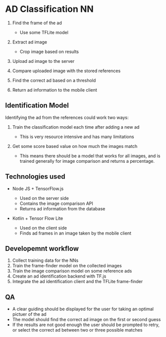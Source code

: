 # AD Classification NN

1. Find the frame of the ad

   - Use some TFLite model

2. Extract ad image

   - Crop image based on results

3. Upload ad image to the server

4. Compare uploaded image with the stored references

5. Find the correct ad based on a threshold

6. Return ad information to the mobile client

## Identification Model

Identifying the ad from the references could work two ways:

1. Train the classification model each time after adding a new ad

   - This is very resource intensive and has many limitations

2. Get some score based value on how much the images match

   - This means there should be a model that works for all images, and is trained generally for image comparison and returns a percentage.

## Technologies used

- Node JS + TensorFlow.js

  - Used on the server side
  - Contains the image comparison API
  - Returns ad information from the database

- Kotlin + Tensor Flow Lite

  - Used on the client side
  - Finds ad frames in an image taken by the mobile client

## Developemnt workflow

1. Collect training data for the NNs
2. Train the frame-finder model on the collected images
3. Train the image comparison model on some reference ads
4. Create an ad identification backend with TF.js
5. Integrate the ad identification client and the TFLite frame-finder

## QA

- A clear guiding should be displayed for the user for taking an optimal pictuer of the ad
- The model should find the correct ad image on the first or second guess
- If the results are not good enough the user should be prompted to retry, or select the correct ad between two or three possible matches
